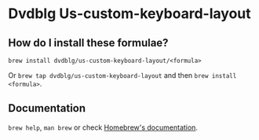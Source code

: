 # Dvdblg Us-custom-keyboard-layout

## How do I install these formulae?

`brew install dvdblg/us-custom-keyboard-layout/<formula>`

Or `brew tap dvdblg/us-custom-keyboard-layout` and then `brew install <formula>`.

## Documentation

`brew help`, `man brew` or check [Homebrew's documentation](https://docs.brew.sh).

